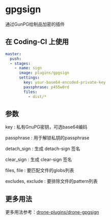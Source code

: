 # gpgsign

通过GunPG给制品加密的插件

## 在 Coding-CI 上使用

```yml
master:
  push:
  - stages:
    - name: sign  
      image: plugins/gpgsign
      settings:
        key: your-base64-encoded-private-key
        passphrase: p455w0rd
        files:
          - dist/*

```

## 参数

key
: 私有GnuPG密钥，可选base64编码

passphrase
: 用于解锁私钥的passphrase

detach_sign
: 生成 detach-sign 签名

clear_sign
: 生成 clear-sign 签名

files, file
: 要匹配文件的globs列表

excludes, exclude
: 要排除文件的pattern列表

## 更多用法

更多用法参考：[drone-plugins/drone-gpgsign](https://github.com/drone-plugins/drone-gpgsign)
